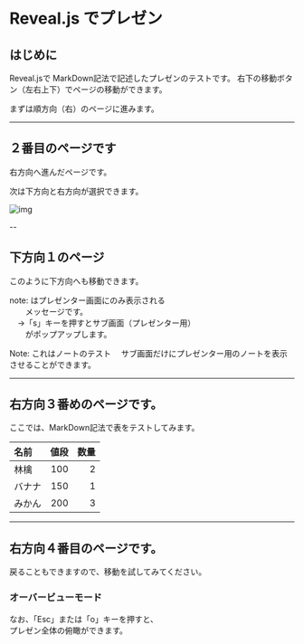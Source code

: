 # Reveal.js でプレゼン
## はじめに
Reveal.jsで MarkDown記法で記述したプレゼンのテストです。
右下の移動ボタン（左右上下）でページの移動ができます。

まずは順方向（右）のページに進みます。

---

## ２番目のページです
右方向へ進んだページです。

次は下方向と右方向が選択できます。

![img](https://s3.amazonaws.com/hakim-static/reveal-js/arrow.png)

--

## 下方向１のページ
このように下方向へも移動できます。

note: はプレゼンター画面にのみ表示される  
　　メッセージです。  
　→「s」キーを押すとサブ画面（プレゼンター用）  
　　がポップアップします。

<aside class="notes">
Note: これはノートのテスト  
　サブ画面だけにプレゼンター用のノートを表示させることができます。
</aside>

---

## 右方向３番めのページです。

ここでは、MarkDown記法で表をテストしてみます。

|名前|値段|数量|
|:-------|-----:|------:|
|林檎|100|2|
|バナナ|150|1|
|みかん|200|3|

---

## 右方向４番目のページです。

戻ることもできますので、移動を試してみてください。

### オーバービューモード
なお、「Esc」または「o」キーを押すと、  
プレゼン全体の俯瞰ができます。


